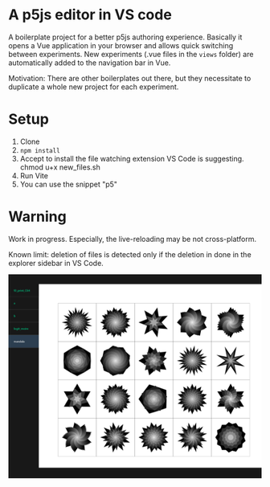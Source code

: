 # A p5js editor in VS code

A boilerplate project for a better p5js authoring experience. Basically it opens a Vue application in your browser and allows quick switching between experiments. New experiments (.vue files in the `views` folder) are automatically added to the navigation bar in Vue.

Motivation: There are other boilerplates out there, but they necessitate to duplicate a whole new project for each experiment.


# Setup
1. Clone
2. `npm install`
3. Accept to install the file watching extension VS Code is suggesting.
chmod u+x new_files.sh
4. Run Vite
5. You can use the snippet "p5"

# Warning

Work in progress. Especially, the live-reloading may be not cross-platform.

Known limit: deletion of files is detected only if the deletion in done in the explorer sidebar in VS Code.

![](screenshot.png)
